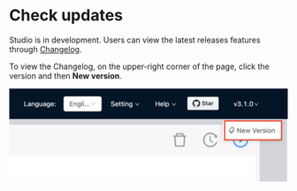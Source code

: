 # Check updates

Studio is in development. Users can view the latest releases features through [Changelog](../about-studio/st-ug-release-note.md "Click to go to GitHub").

To view the Changelog, on the upper-right corner of the page, click the version and then **New version**.

![On the upper right corner of the page, click Version and then New Version](./../figs/st-ug-054.png)